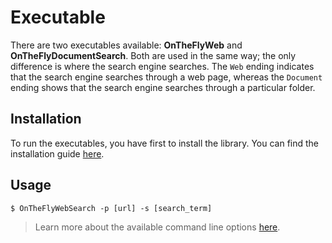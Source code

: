 <a id="top"></a>
# Executable

There are two executables available: **OnTheFlyWeb** and **OnTheFlyDocumentSearch**. Both are used in the same way; the only difference is where the search engine searches. The `Web` ending indicates that the search engine searches through a web page, whereas the `Document` ending shows that the search engine searches through a particular folder.

## Installation

To run the executables, you have first to install the library. You can find the installation guide [here](library.md#library-installation).

## Usage

```
$ OnTheFlyWebSearch -p [url] -s [search_term]
```

> Learn more about the available command line options [here](command-line.md#top).
